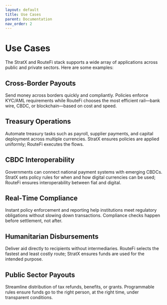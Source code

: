 ```yaml
---
layout: default
title: Use Cases
parent: Documentation
nav_order: 2
---
```



# Use Cases

The StratX and RouteFi stack supports a wide array of applications across public and private sectors. Here are some examples:

## Cross‑Border Payouts

Send money across borders quickly and compliantly. Policies enforce KYC/AML requirements while RouteFi chooses the most efficient rail—bank wire, CBDC, or blockchain—based on cost and speed.

## Treasury Operations

Automate treasury tasks such as payroll, supplier payments, and capital deployment across multiple currencies. StratX ensures policies are applied uniformly; RouteFi executes the flows.

## CBDC Interoperability

Governments can connect national payment systems with emerging CBDCs. StratX sets policy rules for when and how digital currencies can be used; RouteFi ensures interoperability between fiat and digital.

## Real‑Time Compliance

Instant policy enforcement and reporting help institutions meet regulatory obligations without slowing down transactions. Compliance checks happen before settlement, not after.

## Humanitarian Disbursements

Deliver aid directly to recipients without intermediaries. RouteFi selects the fastest and least costly route; StratX ensures funds are used for the intended purpose.

## Public Sector Payouts

Streamline distribution of tax refunds, benefits, or grants. Programmable rules ensure funds go to the right person, at the right time, under transparent conditions.
